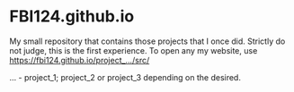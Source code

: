 # FBI124.github.io
My small repository that contains those projects that I once did. Strictly do not judge, this is the first experience.
To open any my website, use https://fbi124.github.io/project_…/src/

… - project_1; project_2 or project_3 depending on the desired.